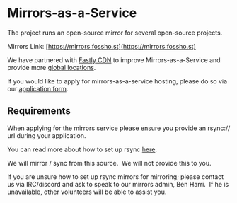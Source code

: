 # Mirrors-as-a-Service

The project runs an open-source mirror for several open-source projects.   

Mirrors Link: [https://mirrors.fossho.st](https://mirrors.fossho.st) 

We have partnered with [Fastly CDN](https://fastly.com) to improve Mirrors-as-a-Service and provide more [global locations](https://www.fastly.com/network-map). 

If you would like to apply for mirrors-as-a-service hosting, please do so via our [application form](https://fosshost.org/apply).

## Requirements


When applying for the mirrors service please ensure you provide an rsync:// url during your application.

You can read more about how to set up rsync [here](https://linux.die.net/man/5/rsyncd.conf).

We will mirror / sync from this source.  We will not provide this to you.

If you are unsure how to set up rsync mirrors for mirroring; please contact us via IRC/discord and ask to speak to our mirrors admin, Ben Harri.  If he is unavailable, other volunteers will be able to assist you.